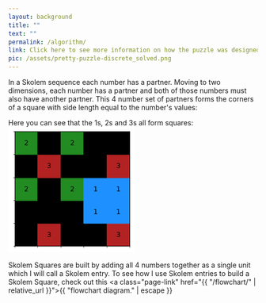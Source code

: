 ```yaml
---
layout: background
title: ""
text: ""
permalink: /algorithm/
link: Click here to see more information on how the puzzle was designed.
pic: /assets/pretty-puzzle-discrete_solved.png
---
```

In a Skolem sequence each number has a partner. Moving to two dimensions, each number has a partner and both of those numbers must also have another partner. This 4 number set of partners forms the corners of a square with side length equal to the number's values: 

Here you can see that the 1s, 2s and 3s all form squares:
<img src="/assets/pretty-puzzle-discrete_solved.png" class="med_img">

Skolem Squares are built by adding all 4 numbers together as a single unit which I will call a Skolem entry.
To see how I use Skolem entries to build a Skolem Square, check out this <a class="page-link" href="{{ "/flowchart/" | relative_url }}">{{ "flowchart diagram." | escape }}</a>

